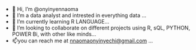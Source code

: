 - 👋 Hi, I’m @onyinyennaoma
- 👀 I’m a data analyst and intrested in everything data ...
- 🌱 I’m currently learning R LANGUAGE...
- 💞️ I’m looking to collaborate on different projects using R, sQL, PYTHON, POWER Bi, with other like minds...
- 📫you can reach me at nnaomaonyinyechi@gmail.com ...

<!---
onyinyennaoma/onyinyennaoma is a ✨ special ✨ repository because its `README.md` (this file) appears on your GitHub profile.
You can click the Preview link to take a look at your changes.
--->
